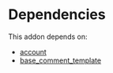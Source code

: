 # Dependencies

This addon depends on:

- [account](../../../../../oca-ocb-accounting/odoo-bringout-oca-ocb-account)
- [base_comment_template](../../../../../oca-report/odoo-bringout-oca-reporting-engine-base_comment_template)
